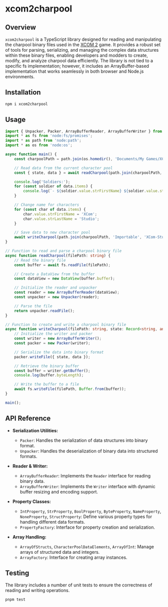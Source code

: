 # xcom2charpool

## Overview

`xcom2charpool` is a TypeScript library designed for reading and manipulating the charpool binary files used in the [XCOM 2](https://www.xcom.com) game. It provides a robust set of tools for parsing, serializing, and managing the complex data structures within these binary files, enabling developers and modders to create, modify, and analyze charpool data efficiently.
The library is not tied to a specific fs implementation; however, it includes an ArrayBuffer-based implementation that works seamlessly in both browser and Node.js environments.

## Installation

```bash
npm i xcom2charpool
```

## Usage

```typescript
import { Unpacker, Packer, ArrayBufferReader, ArrayBufferWriter } from 'xcom2charpool';
import * as fs from 'node:fs/promises';
import * as path from 'node:path';
import * as os from 'node:os';

async function main() {
    const charpoolPath = path.join(os.homedir(), 'Documents/My Games/XCOM2 War of the Chosen/XComGame/CharacterPool');

    // Read data from the current character pool
    const { state, data } = await readCharpool(path.join(charpoolPath, 'DefaultCharacterPool.bin'));

    console.log('Soldiers:');
    for (const soldier of data.items) {
        console.log(`- ${soldier.value.strFirstName} ${soldier.value.strNickName} ${soldier.value.strLastName}`);
    }

    // Change name for characters
    for (const char of data.items) {
        char.value.strFirstName = 'XCom';
        char.value.strLastName = 'Studio';
    }

    // Save data to new character pool
    await writeCharpool(path.join(charpoolPath, 'Importable', 'XCom-Studio.bin'), state, data);
}

// Function to read and parse a charpool binary file
async function readCharpool(filePath: string) {
    // Read the binary file
    const buffer = await fs.readFile(filePath);

    // Create a DataView from the buffer
    const dataView = new DataView(buffer.buffer);

    // Initialize the reader and unpacker
    const reader = new ArrayBufferReader(dataView);
    const unpacker = new Unpacker(reader);

    // Parse the file
    return unpacker.readFile();
}

// Function to create and write a charpool binary file
async function writeCharpool(filePath: string, state: Record<string, any>, data: any) {
    // Initialize the writer and packer
    const writer = new ArrayBufferWriter();
    const packer = new Packer(writer);

    // Serialize the data into binary format
    packer.writeFile({ state, data });

    // Retrieve the binary buffer
    const buffer = writer.getBuffer();
    console.log(buffer.byteLength);

    // Write the buffer to a file
    await fs.writeFile(filePath, Buffer.from(buffer));
}

main();
```

## API Reference

-   **Serialization Utilities:**
    -   `Packer`: Handles the serialization of data structures into binary format.
    -   `Unpacker`: Handles the deserialization of binary data into structured formats.
-   **Reader & Writer:**

    -   `ArrayBufferReader`: Implements the `Reader` interface for reading binary data.
    -   `ArrayBufferWriter`: Implements the `Writer` interface with dynamic buffer resizing and encoding support.

-   **Property Classes:**

    -   `IntProperty`, `StrProperty`, `BoolProperty`, `ByteProperty`, `NameProperty`, `NoneProperty`, `StructProperty`: Define various property types for handling different data formats.
    -   `PropertyFactory`: Interface for property creation and serialization.

-   **Array Handling:**
    -   `ArrayOfStructs`, `CharacterPoolDataElements`, `ArrayOfInt`: Manage arrays of structured data and integers.
    -   `ArrayFactory`: Interface for creating array instances.

## Testing

The library includes a number of unit tests to ensure the correctness of reading and writing operations.

```bash
pnpm test
```
